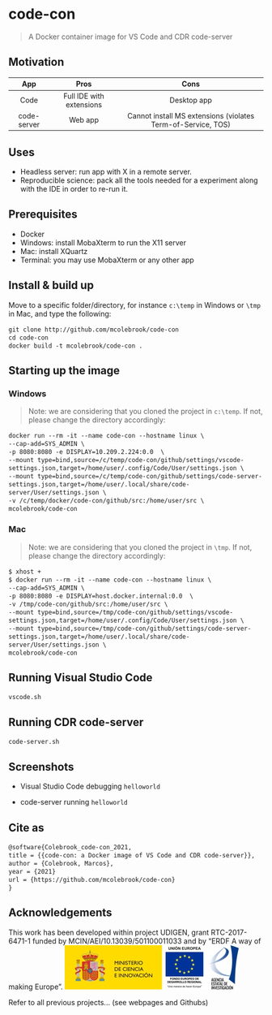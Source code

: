 # code-con
> A Docker container image for VS Code and CDR code-server

## Motivation

|     App     |           Pros           |                            Cons                              |
|:-----------:|:------------------------:|:------------------------------------------------------------:|
|     Code    | Full IDE with extensions |                         Desktop app                          |
| code-server |          Web app         | Cannot install MS extensions (violates Term-of-Service, TOS) |

## Uses
- Headless server: run app with X in a remote server.
- Reproducible science: pack all the tools needed for a experiment along with the IDE in order to re-run it.

## Prerequisites

- Docker
- Windows: install MobaXterm to run the X11 server
- Mac: install XQuartz
- Terminal: you may use MobaXterm or any other app


## Install & build up

Move to a specific folder/directory, for instance `c:\temp` in Windows or `\tmp` in Mac, and type the following:

```
git clone http://github.com/mcolebrook/code-con
cd code-con
docker build -t mcolebrook/code-con .
```


## Starting up the image

### Windows

> Note: we are considering that you cloned the project in `c:\temp`. If not, please change the directory accordingly:

```
docker run --rm -it --name code-con --hostname linux \
--cap-add=SYS_ADMIN \
-p 8080:8080 -e DISPLAY=10.209.2.224:0.0  \
--mount type=bind,source=/c/temp/code-con/github/settings/vscode-settings.json,target=/home/user/.config/Code/User/settings.json \
--mount type=bind,source=/c/temp/code-con/github/settings/code-server-settings.json,target=/home/user/.local/share/code-server/User/settings.json \
-v /c/temp/docker/code-con/github/src:/home/user/src \
mcolebrook/code-con
```


### Mac

> Note: we are considering that you cloned the project in `\tmp`. If not, please change the directory accordingly:

```
$ xhost +
$ docker run --rm -it --name code-con --hostname linux \
--cap-add=SYS_ADMIN \
-p 8080:8080 -e DISPLAY=host.docker.internal:0.0  \
-v /tmp/code-con/github/src:/home/user/src \
--mount type=bind,source=/tmp/code-con/github/settings/vscode-settings.json,target=/home/user/.config/Code/User/settings.json \
--mount type=bind,source=/tmp/code-con/github/settings/code-server-settings.json,target=/home/user/.local/share/code-server/User/settings.json \
mcolebrook/code-con
```


## Running Visual Studio Code

```
vscode.sh
```

## Running CDR code-server

```
code-server.sh
```

## Screenshots

- Visual Studio Code debugging `helloworld`

- code-server running `helloworld`

## Cite as

```
@software{Colebrook_code-con_2021,
title = {{code-con: a Docker image of VS Code and CDR code-server}},
author = {Colebrook, Marcos},
year = {2021}
url = {https://github.com/mcolebrook/code-con}
}
```

## Acknowledgements
This work has been developed within project UDIGEN, grant RTC-2017-6471-1 funded by MCIN/AEI/10.13039/501100011033 and by “ERDF A way of making Europe”.
![MCIN/AEI/ERDF](_figures/MCIN_AEI.jpg)

Refer to all previous projects... (see webpages and Githubs)